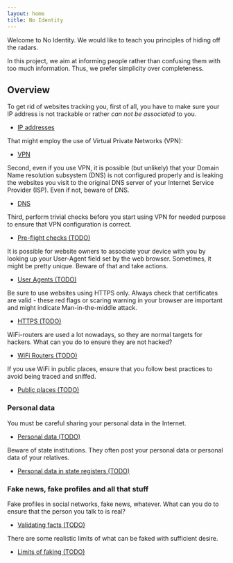 ```yaml
---
layout: home
title: No Identity
---
```


Welcome to No Identity. We would like to teach you principles of hiding off the radars.

In this project, we aim at informing people rather than confusing them with too much information. Thus, we prefer simplicity over completeness.


## Overview

To get rid of websites tracking you, first of all, you have to make sure your IP address is not trackable or rather *can not be associated* to you.

 - [IP addresses](/ip.html)

That might employ the use of Virtual Private Networks (VPN):

 - [VPN](/vpn.html)

Second, even if you use VPN, it is possible (but unlikely) that your Domain Name resolution subsystem (DNS) is not configured properly and is leaking the websites you visit to the original DNS server of your Internet Service Provider (ISP). Even if not, beware of DNS.

 - [DNS](/dns.html)

Third, perform trivial checks before you start using VPN for needed purpose to ensure that VPN configuration is correct.

 - [Pre-flight checks (TODO)](/preflight.html)

It is possible for website owners to associate your device with you by looking up your User-Agent field set by the web browser. Sometimes, it might be pretty unique. Beware of that and take actions.

 - [User Agents (TODO)](/user_agents.html)

Be sure to use websites using HTTPS only. Always check that certificates are valid - these red flags or scaring warning in your browser are important and might indicate Man-in-the-middle attack.

 - [HTTPS (TODO)](/https.html)

WiFi-routers are used a lot nowadays, so they are normal targets for hackers. What can you do to ensure they are not hacked?

 - [WiFi Routers (TODO)](/routers.html)

If you use WiFi in public places, ensure that you follow best practices to avoid being traced and sniffed.

 - [Public places (TODO)](/public.html)

### Personal data

You must be careful sharing your personal data in the Internet.

 - [Personal data (TODO)](/personal.html)

Beware of state institutions. They often post your personal data or personal data of your relatives.

 - [Personal data in state registers (TODO)](/personal_state.html)

### Fake news, fake profiles and all that stuff

Fake profiles in social networks, fake news, whatever. What can you do to ensure that the person you talk to is real?

 - [Validating facts (TODO)](/validate_facts.html)

There are some realistic limits of what can be faked with sufficient desire.

 - [Limits of faking (TODO)](/fake_limits.html)

